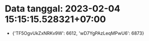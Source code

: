 # Data tanggal: 2023-02-04 15:15:15.528321+07:00

* {'TF5OgvUkZxNRKv9W': 6612, 'wD7YgPAzLeqMPwU6': 6873}
